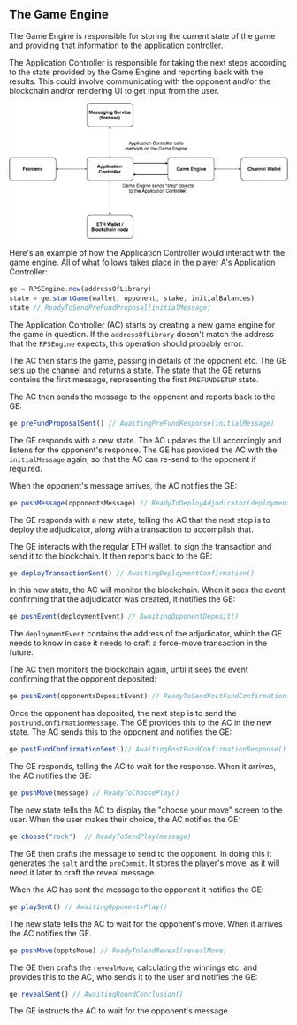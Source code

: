 ## The Game Engine

The Game Engine is responsible for storing the current state of the game and providing that information to the application controller.

The Application Controller is responsible for taking the next steps according to the state provided by the Game Engine and reporting back with the results. This could involve communicating with the opponent and/or the blockchain and/or rendering UI to get input from the user.

![Architecture diagram](./architecture.png)

Here's an example of how the Application Controller would interact with the game engine. All of what follows takes place in the player A's Application Controller:

```js
ge = RPSEngine.new(addressOfLibrary)
state = ge.startGame(wallet, opponent, stake, initialBalances)
state // ReadyToSendPreFundProposal(initialMessage)
```
The Application Controller (AC) starts by creating a new game engine for the game in question. If the `addressOfLibrary` doesn't match the address that the `RPSEngine` expects, this operation should probably error.

The AC then starts the game, passing in details of the opponent etc. The GE sets up the channel and returns a state. The state that the GE returns contains the first message, representing the first `PREFUNDSETUP` state.

The AC then sends the message to the opponent and reports back to the GE:
```js
ge.preFundProposalSent() // AwaitingPreFundResponse(initialMessage)
```
The GE responds with a new state. The AC updates the UI accordingly and listens for the opponent's response. The GE has provided the AC with the `initialMessage` again, so that the AC can re-send to the opponent if required.

When the opponent's message arrives, the AC notifies the GE:
```js
ge.pushMessage(opponentsMessage) // ReadyToDeployAdjudicator(deploymentTransaction)
```
The GE responds with a new state, telling the AC that the next stop is to deploy the adjudicator, along with a transaction to accomplish that.

The GE interacts with the regular ETH wallet, to sign the transaction and send it to the blockchain. It then reports back to the GE:
```js
ge.deployTransactionSent() // AwaitingDeploymentConfirmation()
```
In this new state, the AC will monitor the blockchain. When it sees the event confirming that the adjudicator was created, it notifies the GE:
```js
ge.pushEvent(deploymentEvent) // AwaitingOpponentDeposit()
```
The `deploymentEvent` contains the address of the adjudicator, which the GE needs to know in case it needs to craft a force-move transaction in the future.

The AC then monitors the blockchain again, until it sees the event confirming that the opponent deposited:
```js
ge.pushEvent(opponentsDepositEvent) // ReadyToSendPostFundConfirmation(postFundConfirmationMessage)
```
Once the opponent has deposited, the next step is to send the `postFundConfirmationMessage`. The GE provides this to the AC in the new state. The AC sends this to the opponent and notifies the GE:
```js
ge.postFundConfirmationSent()// AwaitingPostFundConfirmationResponse()
```
The GE responds, telling the AC to wait for the response. When it arrives, the AC notifies the GE:
```js
ge.pushMove(message) // ReadyToChoosePlay()
```
The new state tells the AC to display the "choose your move" screen to the user. When the user makes their choice, the AC notifies the GE:
```js
ge.choose("rock")  // ReadyToSendPlay(message)
```
The GE then crafts the message to send to the opponent. In doing this it generates the `salt` and the `preCommit`. It stores the player's move, as it will need it later to craft the reveal message.

When the AC has sent the message to the opponent it notifies the GE:
```js
ge.playSent() // AwaitingOpponentsPlay()
```
The new state tells the AC to wait for the opponent's move. When it arrives the AC notifies the GE.
```js
ge.pushMove(opptsMove) // ReadyToSendReveal(revealMove)
```
The GE then crafts the `revealMove`, calculating the winnings etc. and provides this to the AC, who sends it to the user and notifies the GE:
```js
ge.revealSent() // AwaitingRoundConclusion()
```
The GE instructs the AC to wait for the opponent's message.

